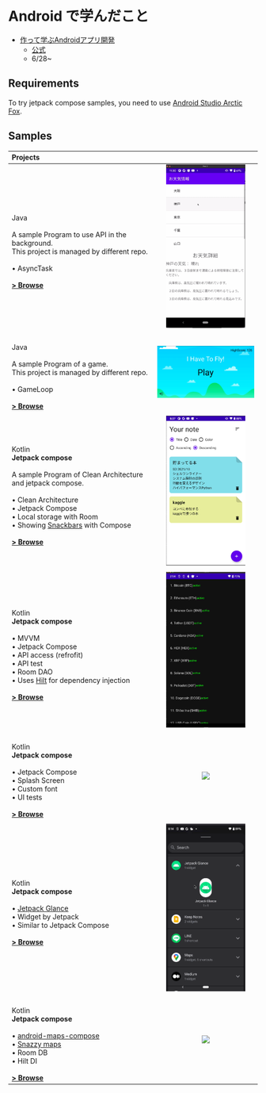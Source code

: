 # Android で学んだこと
- [作って学ぶAndroidアプリ開発](https://www.amazon.co.jp/%E4%BD%9C%E3%81%A3%E3%81%A6%E5%AD%A6%E3%81%B6Android%E3%82%A2%E3%83%97%E3%83%AA%E9%96%8B%E7%99%BA-Kotlin%E5%AF%BE%E5%BF%9C-%E6%9C%89%E5%B1%B1-%E5%9C%AD%E4%BA%8C/dp/4297113430)
  - [公式](https://gihyo.jp/book/2020/978-4-297-11343-8/support)
  - 6/28~

Requirements
------------

To try jetpack compose samples, you need to use [Android Studio Arctic Fox](https://developer.android.com/studio).

Samples
------------

| Projects |  |
|:-----|:---------:|
| <br>Java<br><br>A sample Program to use API in the background.<br>This project is managed by different repo.<br><br> • AsyncTask<br><br>**[> Browse](https://github.com/kokoichi206/til/tree/main/android/android_text/AsyncSample/app/src/main)** | <img src="readme/Weather.gif" width="160"> |  
|  |  |  
| <br>Java<br><br>A sample Program of a game.<br>This project is managed by different repo.<br><br> • GameLoop<br><br>**[> Browse](https://github.com/kokoichi206/til/tree/main/android/FlyGame/app/src/main)** | <img src="readme/FlyGame.gif" width="320"> |  
|  |  |  
| <br>Kotlin <br>**Jetpack compose**<br><br>A sample Program of Clean Architecture and jetpack compose.<br><br> • Clean Architecture<br> • Jetpack Compose<br> • Local storage with Room<br> • Showing [Snackbars](https://material.io/components/snackbars) with Compose<br><br>**[> Browse](CleanArchitecture/app/src)** | <img src="readme/screenshots/NoteApp.png" width="160"> |  
|  |  |  
| <br>Kotlin <br>**Jetpack compose**<br><br> • MVVM<br> • Jetpack Compose<br> • API access (refrofit)<br> • API test<br> • Room DAO<br> • Uses [Hilt](https://dagger.dev/hilt/) for dependency injection<br><br>**[> Browse](MyApplication/app/src/main)** | <img src="readme/screenshots/coins.png" width="160"> |  
|  |  |  
| <br>Kotlin <br>**Jetpack compose**<br><br> • Jetpack Compose<br> • Splash Screen<br> • Custom font<br> • UI tests<br><br>**[> Browse](SplashScreen/app/src/main)** | <img src="readme/splash.gif" width="160"> |  
|  |  |  
| <br>Kotlin <br>**Jetpack compose**<br><br> • [Jetpack Glance](https://developer.android.com/jetpack/androidx/releases/glance?hl=ja)<br> • Widget by Jetpack<br> • Similar to Jetpack Compose<br><br>**[> Browse](JetpackGlance/app/src/main)** | <img src="readme/widget.gif" width="160"> |  
|  |  |  
| <br>Kotlin <br>**Jetpack compose**<br><br> • [android-maps-compose](https://github.com/googlemaps/android-maps-compose)<br> • [Snazzy maps](https://snazzymaps.com/style/87718/fallout-pip-boy)<br>  • Room DB<br> • Hilt DI<br><br>**[> Browse](GoogleMaps/app/src/main)** | <img src="readme/google_map.gif" width="160"> |  
